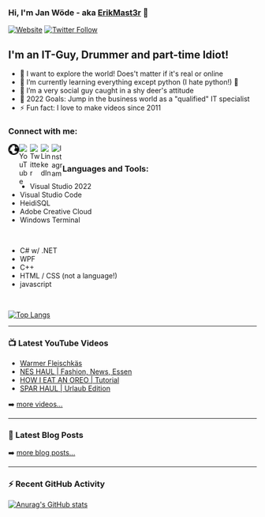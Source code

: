 ### Hi, I'm Jan Wöde - aka [ErikMast3r][website] 👋 

[![Website](https://img.shields.io/website?down_color=red&down_message=offline&label=jan-woede.de&style=for-the-badge&up_color=green&up_message=online&url=https%3A%2F%2Fjan-woede.de)](https://jan-woede.de)
[![Twitter Follow](https://img.shields.io/twitter/follow/akratasch_09?color=%2300acee&logo=twitter&style=for-the-badge)](https://twitter.com/intent/follow?original_referer=https%3A%2F%2Fgithub.com%2FErikMast3r&screen_name=akratasch_09)

## I'm an IT-Guy, Drummer and part-time Idiot!

- 🔭 I want to explore the world! Does't matter if it's real or online
- 🌱 I’m currently learning everything except python (I hate python!) 🤣
- 👯 I’m a very social guy caught in a shy deer's attitude
- 🥅 2022 Goals: Jump in the business world as a "qualified" IT specialist
- ⚡ Fun fact: I love to make videos since 2011

### Connect with me:

[<img align="left" alt="jan-woede.de" width="22px" src="https://raw.githubusercontent.com/iconic/open-iconic/master/svg/globe.svg" />][website]
[<img align="left" alt="YouTube" width="22px" src="https://cdn.jsdelivr.net/npm/simple-icons@v3/icons/youtube.svg" />][youtube]
[<img align="left" alt="Twitter" width="22px" src="https://cdn.jsdelivr.net/npm/simple-icons@v3/icons/twitter.svg" />][twitter]
[<img align="left" alt="LinkedIn" width="22px" src="https://cdn.jsdelivr.net/npm/simple-icons@v3/icons/linkedin.svg" />][linkedin]
[<img align="left" alt="Instagram" width="22px" src="https://cdn.jsdelivr.net/npm/simple-icons@v3/icons/instagram.svg" />][instagram]

<br />

### Languages and Tools:

<!--
[<img align="left" alt="SQL" width="26px" src="https://raw.githubusercontent.com/github/explore/80688e429a7d4ef2fca1e82350fe8e3517d3494d/topics/sql/sql.png" />][website]
[<img align="left" alt="MySQL" width="26px" src="https://raw.githubusercontent.com/github/explore/80688e429a7d4ef2fca1e82350fe8e3517d3494d/topics/mysql/mysql.png" />][website]
[<img align="left" alt="HTML5" width="26px" src="https://raw.githubusercontent.com/github/explore/80688e429a7d4ef2fca1e82350fe8e3517d3494d/topics/html/html.png" />][website]
[<img align="left" alt="CSS3" width="26px" src="https://raw.githubusercontent.com/github/explore/80688e429a7d4ef2fca1e82350fe8e3517d3494d/topics/css/css.png" />][website]
[<img align="left" alt="GitHub" width="26px" src="https://raw.githubusercontent.com/github/explore/78df643247d429f6cc873026c0622819ad797942/topics/github/github.png" />][website]
[<img align="left" alt="Terminal" width="26px" src="https://raw.githubusercontent.com/github/explore/80688e429a7d4ef2fca1e82350fe8e3517d3494d/topics/terminal/terminal.png" />][website]
-->
- Visual Studio 2022
- Visual Studio Code
- HeidiSQL
- Adobe Creative Cloud
- Windows Terminal

<br />

- C# w/ .NET
- WPF
- C++
- HTML / CSS (not a language!)
- javascript

<br />

[![Top Langs](https://github-readme-stats.vercel.app/api/top-langs/?username=ErikMast3r&layout=compact&count_private=true&show_icons=true&theme=blue-green)](https://github.com/anuraghazra/github-readme-stats)

---

### 📺 Latest YouTube Videos

<!-- YOUTUBE:START -->
- [Warmer Fleischkäs](https://www.youtube.com/watch?v=uCTcfbVI32A)
- [NES HAUL | Fashion, News, Essen](https://www.youtube.com/watch?v=qfXCkGDi0kQ)
- [HOW I EAT AN OREO | Tutorial](https://www.youtube.com/watch?v=UT33Hpt5_Fg)
- [SPAR HAUL | Urlaub Edition](https://www.youtube.com/watch?v=lAomqHbFSBw)
<!-- YOUTUBE:END -->

➡️ [more videos...](https://www.youtube.com/channel/UCBHDhrnJn-cGzXaYBXqAJZg)

---

### 📕 Latest Blog Posts

<!-- BLOG-POST-LIST:START -->
<!-- BLOG-POST-LIST:END -->

➡️ [more blog posts...](https://jan-woede.de)

---

### :zap: Recent GitHub Activity
  
<!--START_SECTION:activity-->
<!--END_SECTION:activity-->

[![Anurag's GitHub stats](https://github-readme-stats.vercel.app/api?username=ErikMast3r&count_private=true&include_all_commits=true&show_icons=true&theme=blue-green)](https://github.com/anuraghazra/github-readme-stats)

[website]: https://jan-woede.de
[twitter]: https://twitter.com/akratasch_09
[youtube]: https://www.youtube.com/channel/UCBHDhrnJn-cGzXaYBXqAJZg
[instagram]: https://instagram.com/jan.woede
[linkedin]: https://www.linkedin.com/in/jan-w%C3%B6de-9b6505206/